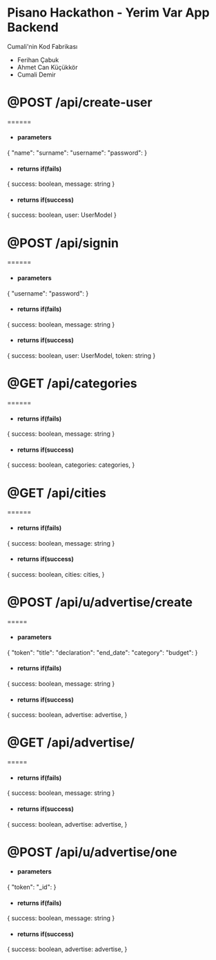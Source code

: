 # Pisano Hackathon - Yerim Var App Backend

Cumali'nin Kod Fabrikası
- Ferihan Çabuk
- Ahmet Can Küçükkör
- Cumali Demir

# @POST /api/create-user
======
- #### parameters
{
    "name":
    "surname":
    "username":
    "password":
}

- #### returns if(fails)
{
    success: boolean,
    message: string
}

- #### returns if(success)
{
    success: boolean,
    user: UserModel
}


# @POST /api/signin
======
- #### parameters
{
    "username":
    "password":
}

- #### returns if(fails)
{
    success: boolean,
    message: string
}

- #### returns if(success)
{
    success: boolean,
    user: UserModel,
    token: string
}

# @GET /api/categories
======
- #### returns if(fails)
{
    success: boolean,
    message: string
}

- #### returns if(success)
{
    success: boolean,
    categories: categories,
}

# @GET /api/cities
======
- #### returns if(fails)
{
    success: boolean,
    message: string
}

- #### returns if(success)
{
    success: boolean,
    cities: cities,
}

# @POST /api/u/advertise/create
=====
- #### parameters
{
    "token":
    "title":
    "declaration":
    "end_date":
    "category":
    "budget":
}
- #### returns if(fails)
{
    success: boolean,
    message: string
}

- #### returns if(success)
{
    success: boolean,
    advertise: advertise,
}

# @GET /api/advertise/
=====
- #### returns if(fails)
{
    success: boolean,
    message: string
}

- #### returns if(success)
{
    success: boolean,
    advertise: advertise,
}

 @POST /api/u/advertise/one
=====
- #### parameters
{
    "token":
    "_id":
}
- #### returns if(fails)
{
    success: boolean,
    message: string
}

- #### returns if(success)
{
    success: boolean,
    advertise: advertise,
}